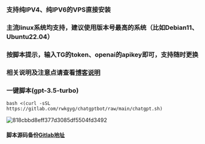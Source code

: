### 支持纯IPV4、纯IPV6的VPS直接安装
### 主流linux系统均支持，建议使用版本号最高的系统（比如Debian11、Ubuntu22.04）
### 按脚本提示，输入TG的token、openai的apikey即可，支持随时更换
### 相关说明及注意点请查看[博客说明](https://ygkkk.blogspot.com/2023/02/chatgpt-warp.html)

### 一键脚本(gpt-3.5-turbo) 
```
bash <(curl -sSL https://gitlab.com/rwkgyg/chatgptbot/raw/main/chatgpt.sh)
```
![818cbbd8eff377d3085df5504fd3492](https://user-images.githubusercontent.com/121604513/221346984-39c02886-92df-4e8a-b576-e180e83eae5c.png)

#### 脚本源码备份[Gitlab地址](https://gitlab.com/rwkgyg/chatgptbot)

